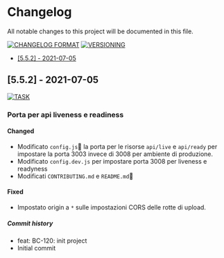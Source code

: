 # Changelog

All notable changes to this project will be documented in this file.

[![CHANGELOG
FORMAT](https://img.shields.io/badge/Format-keepachangelog-orange.svg)](https://keepachangelog.com/en/1.0.0/)
[![VERSIONING](https://img.shields.io/badge/Versioning-semver-red.svg)](https://semver.org/spec/v2.0.0.html)

- [[5.5.2] - 2021-07-05](#552---2021-07-05)

## [5.5.2] - 2021-07-05

[![TASK](https://img.shields.io/badge/TASK-BC%20111-default.svg)](https://ctinnovation.atlassian.net/browse/BC-111)

### Porta per api liveness e readiness

#### Changed

- Modificato `config.js` la porta per le risorse `api/live` e `api/ready` per impostare la porta 3003 invece di 3008 per ambiente di produzione.
- Modificato `config.dev.js` per impostare porta 3008 per liveness e readyness
- Modificati `CONTRIBUTING.md` e `README.md`

#### Fixed

- Impostato origin a `*` sulle impostazioni CORS delle rotte di upload.

##### Commit history

 * feat: BC-120: init project
 * Initial commit